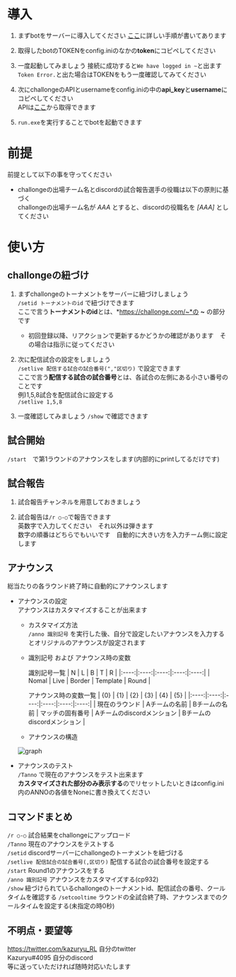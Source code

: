# 導入
1. まずbotをサーバーに導入してください
[ここ](https://qiita.com/1ntegrale9/items/cb285053f2fa5d0cccdf)に詳しい手順が書いてあります

2. 取得したbotのTOKENをconfig.iniのなかの**token**にコピペしてください

3. 一度起動してみましょう 接続に成功すると`We have logged in ~`と出ます  
`Token Error.`と出た場合はTOKENをもう一度確認してみてください

4. 次にchallongeのAPIとusernameをconfig.iniの中の**api_key**と**username**にコピペしてください  
APIは[ここ](https://challonge.com/settings/developer)から取得できます

5. `run.exe`を実行することでbotを起動できます
# 前提
前提として以下の事を守ってください
- challongeの出場チーム名とdiscordの試合報告選手の役職は以下の原則に基づく  
challongeの出場チーム名が *AAA* とすると、discordの役職名を *[AAA]* としてください

# 使い方
## challongeの紐づけ
1. まずchallongeのトーナメントをサーバーに紐づけしましょう  
`/setid トーナメントのid`  で紐づけできます  
ここで言う**トーナメントのid**とは、*https://challonge.com/~*の **~** の部分です
    - 初回登録以降、リアクションで更新するかどうかの確認があります　その場合は指示に従ってください

2. 次に配信試合の設定をしましょう  
`/setlive 配信する試合の試合番号(","区切り)`  で設定できます  
ここで言う**配信する試合の試合番号**とは、各試合の左側にある小さい番号のことです  
例)1,5,8試合を配信試合に設定する  
`/setlive 1,5,8`  

3. 一度確認してみましょう
`/show`  で確認できます

## 試合開始
`/start`　で第1ラウンドのアナウンスをします(内部的にprintしてるだけです)

## 試合報告
1. 試合報告チャンネルを用意しておきましょう

2. 試合報告は`/r ○-○`で報告できます  
英数字で入力してください　それ以外は弾きます  
数字の順番はどちらでもいいです　自動的に大きい方を入力チーム側に設定します

## アナウンス
総当たりの各ラウンド終了時に自動的にアナウンスします

- アナウンスの設定  
アナウンスはカスタマイズすることが出来ます  
    - カスタマイズ方法  
    `/anno 識別記号` を実行した後、自分で設定したいアナウンスを入力するとオリジナルのアナウンスが設定されます  

    - 識別記号 および アナウンス時の変数  
        
        識別記号一覧
        | N | L | B | T | R |
        |:----:|:----:|:----:|:----:|:----:|
        | Nomal | Live | Border | Template | Round |

        アナウンス時の変数一覧
        | {0} | {1} | {2} | {3} | {4} | {5} |
        |:----:|:----:|:----:|:----:|:----:|:----:|
        | 現在のラウンド | Aチームの名前 | Bチームの名前 | マッチの固有番号 | Aチームのdiscordメンション | Bチームのdiscordメンション |

    - アナウンスの構造  

    ![graph](https://user-images.githubusercontent.com/41988990/79837105-eb82ea00-83eb-11ea-8c68-695f0904814d.png)

- アナウンスのテスト  
`/Tanno` で現在のアナウンスをテスト出来ます  
**カスタマイズされた部分のみ表示する**のでリセットしたいときはconfig.ini内のANNOの各値をNoneに書き換えてください


## コマンドまとめ  
`/r ○-○` 試合結果をchallongeにアップロード  
`/Tanno` 現在のアナウンスをテストする  
`/setid` discordサーバーにchallongeのトーナメントを紐づける  
`/setlive 配信試合の試合番号(,区切り)` 配信する試合の試合番号を設定する  
`/start` Round1のアナウンスをする  
`/anno 識別記号` アナウンスをカスタマイズする(cp932)  
`/show` 紐づけられているchallongeのトーナメントid、配信試合の番号、クールタイムを確認する
`/setcooltime` ラウンドの全試合終了時、アナウンスまでのクールタイムを設定する(未指定の時0秒)

## 不明点・要望等
https://twitter.com/kazuryu_RL 自分のtwitter  
Kazuryu#4095 自分のdiscord  
等に送っていただければ随時対応いたします



